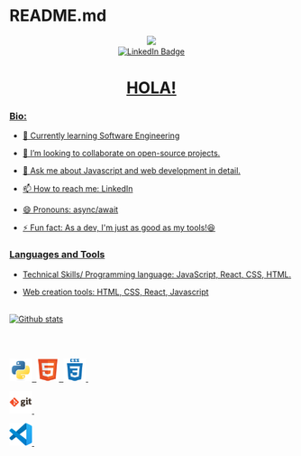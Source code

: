 # README.md

<div id="header" align="center">
  <img src="https://media0.giphy.com/media/CXnj3jCwvETngjy11B/200.webp?cid=ecf05e47iclc83ju72sz1quzjrrp85dhdbpoyftxgw3iofav&ep=v1_gifs_search&rid=200.webp&ct=g" width="250px"/>
  <div id="badges">
  <a href="https://www.linkedin.com/in/eugine-agolla-309b99227/">
    <img src="https://img.shields.io/badge/LinkedIn-blue?style=for-the-badge&logo=linkedin&logoColor=white" alt="LinkedIn Badge"/>
 
</div>
<h1>
  HOLA!
<!--   <img src="https://media0.giphy.com/media/CXnj3jCwvETngjy11B/200.webp?cid=ecf05e47iclc83ju72sz1quzjrrp85dhdbpoyftxgw3iofav&ep=v1_gifs_search&rid=200.webp&ct=g" width="30px"/> -->
</h1>
</div>


### Bio:

- 🔭 Currently learning Software Engineering
  
- 👯 I’m looking to collaborate on open-source projects.
- 💬 Ask me about Javascript and  web development in detail.
- 📫 How to reach me: LinkedIn
- 😄 Pronouns: async/await
- ⚡ Fun fact: As a dev, I'm just as good as my tools!😆

### Languages and Tools
- Technical Skills/ Programming language: JavaScript, React, CSS, HTML. 

- Web creation tools: HTML, CSS, React, Javascript
<br> <br>

![Github stats](https://github-readme-stats.vercel.app/api?username=E-ugine)
<!-- [![Top Langs](https://github-readme-stats.vercel.app/api/top-langs/?username=michellejuliet)](https://github.com/anuraghazra/github-readme-stats)
[![GitHub Streak](https://github-readme-streak-stats.herokuapp.com?user=michellejuliet&date_format=M%20j%5B%2C%20Y%5D)](https://git.io/streak-stats) -->
<br><br>


<div>
  <img src="https://github.com/devicons/devicon/blob/master/icons/python/python-original.svg" title="Python" alt="Python" width="40" height="40" />&nbsp;
  <img src="https://github.com/devicons/devicon/blob/master/icons/html5/html5-original.svg" title="HTML" alt="HTML" width="40" height="40"/>&nbsp;
  <img src="https://github.com/devicons/devicon/blob/master/icons/css3/css3-plain-wordmark.svg"  title="CSS3" alt="CSS" width="40" height="40"/>&nbsp;
  
  <img src="https://github.com/devicons/devicon/blob/master/icons/git/git-original-wordmark.svg" title="Git" alt="Git" width="40" height="40" />&nbsp;
  
  <img src="https://github.com/devicons/devicon/blob/master/icons/vscode/vscode-original.svg" title="VSCode" alt="VSCode" width="40" height="40" />&nbsp;
  </div>
